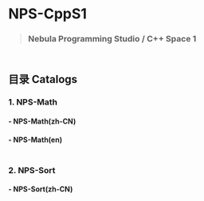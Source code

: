 # **NPS**-CppS1<br>
> ### Nebula Programming Studio / C++ Space 1<br>
## <br>目录  Catalogs
### 1. NPS-Math
####   - NPS-Math(zh-CN)
####   - NPS-Math(en)    
### <br>2. NPS-Sort
####   - NPS-Sort(zh-CN)
